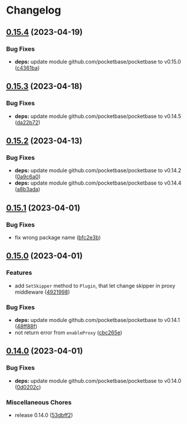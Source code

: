 # Changelog

## [0.15.4](https://github.com/iamelevich/pocketbase-plugin-proxy/compare/v0.15.3...v0.15.4) (2023-04-19)


### Bug Fixes

* **deps:** update module github.com/pocketbase/pocketbase to v0.15.0 ([c4361ba](https://github.com/iamelevich/pocketbase-plugin-proxy/commit/c4361ba0db836ecb582ee305f56e4b94de82b7b4))

## [0.15.3](https://github.com/iamelevich/pocketbase-plugin-proxy/compare/v0.15.2...v0.15.3) (2023-04-18)


### Bug Fixes

* **deps:** update module github.com/pocketbase/pocketbase to v0.14.5 ([da22b72](https://github.com/iamelevich/pocketbase-plugin-proxy/commit/da22b7249a18d4fecf4107bfbaebab356298b675))

## [0.15.2](https://github.com/iamelevich/pocketbase-plugin-proxy/compare/v0.15.1...v0.15.2) (2023-04-13)


### Bug Fixes

* **deps:** update module github.com/pocketbase/pocketbase to v0.14.2 ([0a9c6a0](https://github.com/iamelevich/pocketbase-plugin-proxy/commit/0a9c6a02c74c092dd1103ead71368527f61200bb))
* **deps:** update module github.com/pocketbase/pocketbase to v0.14.4 ([a8b3ada](https://github.com/iamelevich/pocketbase-plugin-proxy/commit/a8b3adaa7980d8df6507a6a86e3082a25209ede3))

## [0.15.1](https://github.com/iamelevich/pocketbase-plugin-proxy/compare/v0.15.0...v0.15.1) (2023-04-01)


### Bug Fixes

* fix wrong package name ([bfc2e3b](https://github.com/iamelevich/pocketbase-plugin-proxy/commit/bfc2e3b73a41d6dea807b3c4e43e74e74b970917))

## [0.15.0](https://github.com/iamelevich/pocketbase-plugin-proxy/compare/v0.14.0...v0.15.0) (2023-04-01)


### Features

* add `SetSkipper` method to `Plugin`, that let change skipper in proxy middleware ([4921998](https://github.com/iamelevich/pocketbase-plugin-proxy/commit/49219982b20909d9d6e49b82d54dd3034b8f956a))


### Bug Fixes

* **deps:** update module github.com/pocketbase/pocketbase to v0.14.1 ([48ff88f](https://github.com/iamelevich/pocketbase-plugin-proxy/commit/48ff88f584aedafd627864a2d25539f3686f70ba))
* not return error from `enableProxy` ([cbc265e](https://github.com/iamelevich/pocketbase-plugin-proxy/commit/cbc265e10b30555a57fb8974558900e07cde2bc8))

## [0.14.0](https://github.com/iamelevich/pocketbase-plugin-proxy/compare/v0.13.4...v0.14.0) (2023-04-01)


### Bug Fixes

* **deps:** update module github.com/pocketbase/pocketbase to v0.14.0 ([0d0202c](https://github.com/iamelevich/pocketbase-plugin-proxy/commit/0d0202c7618d34837257cd5fa6ee0314064afb58))


### Miscellaneous Chores

* release 0.14.0 ([53dbff2](https://github.com/iamelevich/pocketbase-plugin-proxy/commit/53dbff2e3b6bfd92861eb179f35063d9af51baff))
